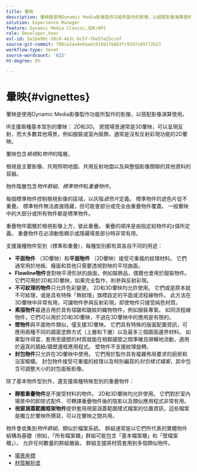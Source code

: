 ```yaml
---
title: 暈映
description: 暈映是使用Dynamic Media影像製作功能所製作的影像，以搭配影像演算使用。
solution: Experience Manager
feature: Dynamic Media Classic,SDK/API
role: Developer,User
exl-id: 5e1be99c-58c0-4e3c-bc57-7be5fa25ccef
source-git-commit: 790ce3aa4e9aadc019d17e663fc93d7c69772b23
workflow-type: tm+mt
source-wordcount: '622'
ht-degree: 0%

---
```


# 暈映{#vignettes}

暈映是使用Dynamic Media影像製作功能所製作的影像，以搭配影像演算使用。

IR支援兩種基本型別的暈映： *2D*&#x200B;和&#x200B;*3D*。 房間場景通常是3D暈映，可以呈現反射，而大多數其他場景，例如服裝或室內裝飾，通常是沒有反射彩現功能的2D暈映。

暈映包含&#x200B;*檢視*&#x200B;和&#x200B;*物件*&#x200B;的階層。

檢視是主要影像、共用照明地圖、共用反射地圖以及與整個影像關聯的其他資料的容器。

物件階層包含&#x200B;*物件群組*、*標準物件*&#x200B;和&#x200B;*重疊物件*。

每個標準物件控制檢視影像的區域，以灰階&#x200B;*遮色片*&#x200B;定義。 標準物件的遮色片從不重疊。 標準物件無法直接隱藏，但可能會部分或完全由重疊物件覆蓋。 一般暈映中的大部分或所有物件都是標準物件。

重疊物件圖層於檢視影像上方，彼此重疊。 重疊的順序是由指定給物件的z值所定義。 重疊物件在必須動態顯示或隱藏場景部分時非常有用。

支援幾種物件型別（標準和重疊），每種型別都有其各自不同的用途：

* **平面物件** （3D暈映）和&#x200B;**平面物件** （2D暈映）接受可重複的紋理材料。 它們通常用於地板、檯面和其他只需要透視對映的平坦曲面。
* **Flowline物件**&#x200B;會對映平滑形狀的曲面，例如裝飾品，偶爾也會用於服裝物件。 它們可用於2D和3D暈映，如果完全製作，則參與反射彩現。
* **不可紋理的物件**&#x200B;只允許色彩變更。 2D和3D暈映均允許使用。 它們或是原本就不可紋理，或是具有特殊「無紋理」旗標設定的平面或流程線物件。 此方法在3D暈映中非常有用，可讓物件參與反射彩現，即使物件只接受純色材質。
* **素描物件**&#x200B;最適合用於具有褶皺和皺紋的織物物件，例如服裝專案。 如同流程線物件，它們可以用於2D和3D暈映，不過在3D暈映中的應用是有限的。
* **壁物件**&#x200B;與平面物件類似，僅支援3D暈映。 它們具有特殊的版面配置資訊，可應用兩種不同的牆面塗飾方式（上層和下層）以及最多三個牆面邊界材料。 如果製作得當，套用至牆壁的材質就能在相鄰牆壁之間準確且順暢地流動，適用於逼真的牆紙/牆壁邊框應用程式。 壁物件不支援紋理旋轉。
* **封包物件**&#x200B;只允許在3D暈映中使用。 它們用於製作具有複雜佈局要求的廚房和浴室櫥櫃。 封包物件接受可重複的紋理以及特別編寫的&#x200B;*封包樣式檔案*，其中包含可調整大小的封包面板影像。

除了基本物件型別外，還支援兩種特殊型別的重疊物件：

* **靜態重疊物件**&#x200B;是不接受材料的物件。 2D和3D暈映均允許使用。 它們對於室內場景中的卸除式配件、可轉譯重疊物件後的陰影以及類似應用程式非常有用。
* **視窗涵蓋範圍框架物件**&#x200B;提供套用視窗涵蓋範圍樣式檔案的位置資訊，這些檔案是獨立於暈映所撰寫，可以在暈映之間共用。

物件會收集到&#x200B;*物件群組*，類似於檔案系統。 群組通常是以它們所代表的實體物件結構為基礎（例如，「所有檔案櫃」群組可能包含「基本檔案櫃」和「壁檔案櫃」）。 允許任何數量的群組層級。 群組支援將材質套用到多個類似物件。

* [場景座標](c-ir-scene-coordinates.md)
* [材質解析度](c-ir-material-resolution.md)
